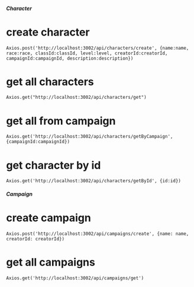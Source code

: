 ##### Character

#   create character
    Axios.post('http://localhost:3002/api/characters/create', {name:name, race:race, classId:classId, level:level, creatorId:creatorId, campaignId:campaignId, description:description})

#   get all characters
    Axios.get("http://localhost:3002/api/characters/get")

#   get all from campaign
    Axios.get('http://localhost:3002/api/characters/getByCampaign', {campaignId:campaignId})

#   get character by id
    Axios.get('http://localhost:3002/api/characters/getById', {id:id})


##### Campaign

#   create campaign
    Axios.post('http://localhost:3002/api/campaigns/create', {name: name, creatorId: creatorId})

#   get all campaigns
    Axios.get('http://localhost:3002/api/campaigns/get')

    